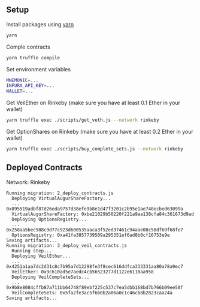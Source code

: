 ## Setup

Install packages using [yarn](https://yarnpkg.com/en/)

```bash
yarn
```

Comple contracts

```bash
yarn truffle compile
```

Set environment variables

```bash
MNEMONIC=...
INFURA_API_KEY=...
WALLET=...
```

Get VeilEther on Rinkeby (make sure you have at least 0.1 Ether in your wallet)

```bash
yarn truffle exec ./scripts/get_veth.js --network rinkeby
```

Get OptionShares on Rinkeby (make sure you have at least 0.2 Ether in your wallet)

```bash
yarn truffle exec ./scripts/buy_complete_sets.js --network rinkeby
```

## Deployed Contracts

Network: Rinkeby

```
Running migration: 2_deploy_contracts.js
  Deploying VirtualAugurShareFactory...
  ... 0x895519adbf87d26eda9757d38efe9b8e1d47f3201c2b95e1ae740ecbed63099a
  VirtualAugurShareFactory: 0xbe21029b50220f221a9aa138cfa84c361673d9ad
  Deploying OptionsRegistry...
  ... 0x258aa5bec988c9d77c923d600535aaca3f52ed37461c94aae08c58df69f68fe7
  OptionsRegistry: 0xa41fa3857739509a295351ef6ad8b0cf16753e9e
Saving artifacts...
Running migration: 3_deploy_veil_contracts.js
  Running step...
  Deploying VeilEther...
  ... 0x4251a1aa7dc2d31c8c7b95a7d12298fe3f8cec616ddfca333331aa80a78a9ec7
  VeilEther: 0x9c610ad5e7aedc4cb56523277d1122e6110aa958
  Deploying VeilCompleteSets...
  ... 0x9b8e8084cffb87a711bb64748f89ebf225c537c7ea5dbb168bd7b766b09ee50f
  VeilCompleteSets: 0x5fa2fe3ac5f6b0b2a06a0c1c46cb8b2823caa24a
Saving artifacts...
```
